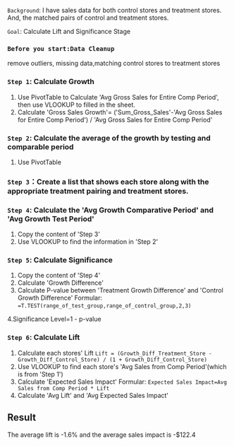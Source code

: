 `Background`: I have sales data for both control stores and treatment stores. And, the matched pairs of control and treatment stores.

`Goal`: Calculate Lift and Significance Stage

### `Before you start:Data Cleanup`
remove outliers, missing data,matching control stores to treatment stores

### `Step 1`: Calculate Growth
1. Use PivotTable to Calculate 'Avg Gross Sales for Entire Comp Period', then use VLOOKUP to filled in the sheet. 
2. Calculate 'Gross Sales Growth'= ('Sum_Gross_Sales'-'Avg Gross Sales for Entire Comp Period') / 'Avg Gross Sales for Entire Comp Period'

### `Step 2`: Calculate the average of the growth by testing and comparable period
1. Use PivotTable

### `Step 3`：Create a list that shows each store along with the appropriate treatment pairing and treatment stores.

### `Step 4`: Calculate the 'Avg Growth Comparative Period' and 'Avg Growth Test Period'
1. Copy the content of 'Step 3'
2. Use VLOOKUP to find the information in 'Step 2'

### `Step 5`: Calculate Significance
1. Copy the content of 'Step 4'
2. Calculate 'Growth Difference'
3. Calculate P-value between 'Treatment Growth Difference' and 'Control Growth Difference'
Formular: `=T.TEST(range_of_test_group,range_of_control_group,2,3)`

 4.Significance Level=1 - p-value

### `Step 6`: Calculate Lift
1. Calculate each stores' Lift
`Lift = (Growth_Diff_Treatment_Store - Growth_Diff_Control_Store) / (1 + Growth_Diff_Control_Store)`
2. Use VLOOKUP to find each store's 'Avg Sales from Comp Period'(which is from 'Step 1')
3. Calculate 'Expected Sales Impact'
Formular: `Expected Sales Impact=Avg Sales from Comp Period * Lift`
4. Calculate 'Avg Lift' and 'Avg Expected Sales Impact'

## Result
The average lift is -1.6% and the average sales impact is -$122.4

